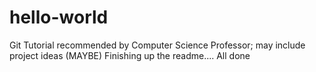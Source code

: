 # hello-world
Git Tutorial recommended by Computer Science Professor; may include project ideas (MAYBE)
Finishing up the readme....
All done
